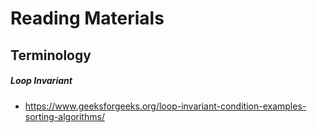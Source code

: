 # Reading Materials

## Terminology

##### Loop Invariant

- https://www.geeksforgeeks.org/loop-invariant-condition-examples-sorting-algorithms/

